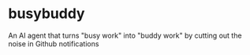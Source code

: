 # busybuddy
An AI agent that turns "busy work" into "buddy work" by cutting out the noise in Github notifications
